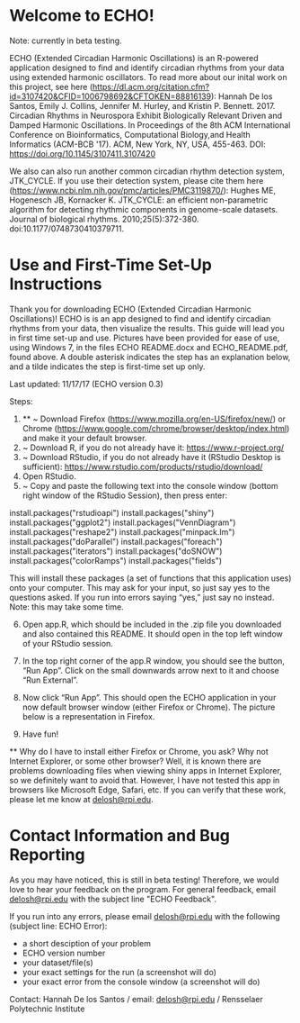 # Welcome to ECHO!

Note: currently in beta testing.

ECHO (Extended Circadian Harmonic Oscillations) is an R-powered application designed to find and identify circadian rhythms from your data using extended harmonic oscillators. To read more about our inital work on this project, see here (https://dl.acm.org/citation.cfm?id=3107420&CFID=1006798692&CFTOKEN=88816139): Hannah De los Santos, Emily J. Collins, Jennifer M. Hurley, and Kristin P. Bennett. 2017. Circadian Rhythms in Neurospora Exhibit Biologically Relevant Driven and Damped Harmonic Oscillations. In Proceedings of the 8th ACM International Conference on Bioinformatics, Computational Biology,and Health Informatics (ACM-BCB '17). ACM, New York, NY, USA, 455-463. DOI: https://doi.org/10.1145/3107411.3107420 

We also can also run another common circadian rhythm detection system, JTK_CYCLE. If you use their detection system, please cite them here (https://www.ncbi.nlm.nih.gov/pmc/articles/PMC3119870/): Hughes ME, Hogenesch JB, Kornacker K. JTK_CYCLE: an efficient non-parametric algorithm for detecting rhythmic components in genome-scale datasets. Journal of biological rhythms. 2010;25(5):372-380. doi:10.1177/0748730410379711.

# Use and First-Time Set-Up Instructions

Thank you for downloading ECHO (Extended Circadian Harmonic Oscillations)! ECHO is is an app designed to find and identify circadian rhythms from your data, then visualize the results. This guide will lead you in first time set-up and use. Pictures have been provided for ease of use, using Windows 7, in the files ECHO README.docx and ECHO_README.pdf, found above. A double asterisk indicates the step has an explanation below, and a tilde indicates the step is first-time set up only.

Last updated: 11/17/17 (ECHO version 0.3)

Steps: 
1.	** ~ Download Firefox (https://www.mozilla.org/en-US/firefox/new/) or Chrome (https://www.google.com/chrome/browser/desktop/index.html) and make it your default browser.
2.	~ Download R, if you do not already have it: https://www.r-project.org/
3.	~ Download RStudio, if you do not already have it (RStudio Desktop is sufficient): https://www.rstudio.com/products/rstudio/download/
4.	Open RStudio.
5.	~ Copy and paste the following text into the console window (bottom right window of the RStudio Session), then press enter:

install.packages("rstudioapi")
install.packages("shiny")
install.packages("ggplot2")
install.packages("VennDiagram")
install.packages("reshape2")
install.packages("minpack.lm")
install.packages("doParallel")
install.packages("foreach")
install.packages("iterators")
install.packages("doSNOW")
install.packages("colorRamps")
install.packages("fields")

This will install these packages (a set of functions that this application uses) onto your computer. This may ask for your input, so just say yes to the questions asked. If you run into errors saying “yes,” just say no instead. Note: this may take some time.

6.	Open app.R, which should be included in the .zip file you downloaded and also contained this README. It should open in the top left window of your RStudio session.

7.	In the top right corner of the app.R window, you should see the button, “Run App”. Click on the small downwards arrow next to it and choose “Run External”. 

8.	Now click “Run App”. This should open the ECHO application in your now default browser window (either Firefox or Chrome). The picture below is a representation in Firefox.

9.	Have fun!

** Why do I have to install either Firefox or Chrome, you ask? Why not Internet Explorer, or some other browser? Well, it is known there are problems downloading files when viewing shiny apps in Internet Explorer, so we definitely want to avoid that. However, I have not tested this app in browsers like Microsoft Edge, Safari, etc. If you can verify that these work, please let me know at delosh@rpi.edu.

# Contact Information and Bug Reporting

As you may have noticed, this is still in beta testing! Therefore, we would love to hear your feedback on the program. For general feedback, email delosh@rpi.edu with the subject line "ECHO Feedback".

If you run into any errors, please email delosh@rpi.edu with the following (subject line: ECHO Error): 
- a short desciption of your problem
- ECHO version number 
- your dataset/file(s) 
- your exact settings for the run (a screenshot will do) 
- your exact error from the console window (a screenshot will do) 

Contact:
Hannah De los Santos /
email: delosh@rpi.edu /
Rensselaer Polytechnic Institute
